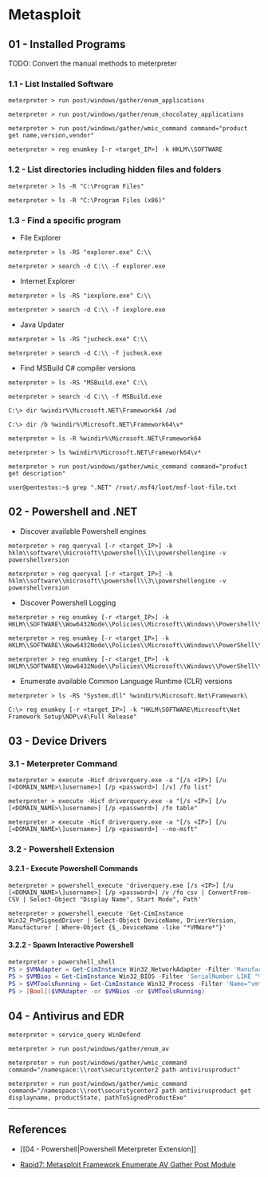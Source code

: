 # Metasploit

## 01 - Installed Programs

TODO: Convert the manual methods to meterpreter

### 1.1 - List Installed Software

```
meterpreter > run post/windows/gather/enum_applications

meterpreter > run post/windows/gather/enum_chocolatey_applications

meterpreter > run post/windows/gather/wmic_command command="product get name,version,vendor"

meterpreter > reg enumkey [-r <target_IP>] -k HKLM\\SOFTWARE
```

### 1.2 - List directories including hidden files and folders

```
meterpreter > ls -R "C:\Program Files"

meterpreter > ls -R "C:\Program Files (x86)"
```

### 1.3 - Find a specific program

- File Explorer

```
meterpreter > ls -RS "explorer.exe" C:\\

meterpreter > search -d C:\\ -f explorer.exe
```

- Internet Explorer

```
meterpreter > ls -RS "iexplore.exe" C:\\

meterpreter > search -d C:\\ -f iexplore.exe
```

- Java Updater

```
meterpreter > ls -RS "jucheck.exe" C:\\

meterpreter > search -d C:\\ -f jucheck.exe
```

- Find MSBuild C# compiler versions

```
meterpreter > ls -RS "MSBuild.exe" C:\\

meterpreter > search -d C:\\ -f MSBuild.exe

C:\> dir %windir%\Microsoft.NET\Framework64 /ad

C:\> dir /b %windir%\Microsoft.NET\Framework64\v*

meterpreter > ls -R %windir%\Microsoft.NET\Framework64

meterpreter > ls %windir%\Microsoft.NET\Framework64\v*

meterpreter > run post/windows/gather/wmic_command command="product get description"

user@pentestos:~$ grep ".NET" /root/.msf4/loot/msf-loot-file.txt
```

## 02 - Powershell and .NET

- Discover available Powershell engines

```
meterpreter > reg queryval [-r <target_IP>] -k hklm\\software\\microsoft\\powershell\\1\\powershellengine -v powershellversion

meterpreter > reg queryval [-r <target_IP>] -k hklm\\software\\microsoft\\powershell\\3\\powershellengine -v powershellversion
```

- Discover Powershell Logging

```
meterpreter > reg enumkey [-r <target_IP>] -k HKLM\\SOFTWARE\\Wow6432Node\\Policies\\Microsoft\\Windows\\Powershell\\Transcription

meterpreter > reg enumkey [-r <target_IP>] -k HKLM\\SOFTWARE\\Wow6432Node\\Policies\\Microsoft\\Windows\\PowerShell\\ModuleLogging

meterpreter > reg enumkey [-r <target_IP>] -k HKLM\\SOFTWARE\\Wow6432Node\\Policies\\Microsoft\\Windows\\PowerShell\\ScriptBlockLogging
```

- Enumerate available Common Language Runtime (CLR) versions

```
meterpreter > ls -RS "System.dll" %windir%\Microsoft.Net\Framework\

C:\> reg enumkey [-r <target_IP>] -k "HKLM\SOFTWARE\Microsoft\Net Framework Setup\NDP\v4\Full Release"
```

## 03 - Device Drivers

### 3.1 - Meterpreter Command

```
meterpreter > execute -Hicf driverquery.exe -a "[/s <IP>] [/u [<DOMAIN_NAME>\]username>] [/p <password>] [/v] /fo list"

meterpreter > execute -Hicf driverquery.exe -a "[/s <IP>] [/u [<DOMAIN_NAME>\]username>] [/p <password>] /fo table"

meterpreter > execute -Hicf driverquery.exe -a "[/s <IP>] [/u [<DOMAIN_NAME>\]username>] [/p <password>] --no-msft"
```

### 3.2 - Powershell Extension

#### 3.2.1 - Execute Powershell Commands

```
meterpreter > powershell_execute 'driverquery.exe [/s <IP>] [/u [<DOMAIN_NAME>\]username>] [/p <password>] /v /fo csv | ConvertFrom-CSV | Select-Object "Display Name", Start Mode", Path'

meterpreter > powershell_execute 'Get-CimInstance Win32_PnPSignedDriver | Select-Object DeviceName, DriverVersion, Manufacturer | Where-Object {$_.DeviceName -like "*VMWare*"}'
```
#### 3.2.2 - Spawn Interactive Powershell

```powershell
meterpreter > powershell_shell
PS > $VMAdapter = Get-CimInstance Win32_NetworkAdapter -Filter 'Manufacturer LIKE "%VMware%" OR Name LIKE "%VMWare%"'
PS > $VMBios = Get-CimInstance Win32_BIOS -Filter 'SerialNumber LIKE "%VMWare%"'
PS > $VMToolsRunning = Get-CimInstance Win32_Process -Filter 'Name="vmtoolsd.exe"'
PS > [Bool]($VMAdapter -or $VMBios -or $VMToolsRunning)
```

## 04 - Antivirus and EDR

```
meterpreter > service_query WinDefend

meterpreter > run post/windows/gather/enum_av

meterpreter > run post/windows/gather/wmic_command command="/namespace:\\root\securitycenter2 path antivirusproduct"

meterpreter > run post/windows/gather/wmic_command command="/namespace:\\root\securitycenter2 path antivirusproduct get displayname, productState, pathToSignedProductExe"
```

---
## References

- [[04 - Powershell|Powershell Meterpreter Extension]]

- [Rapid7: Metasploit Framework Enumerate AV Gather Post Module](https://github.com/rapid7/metasploit-framework/blob/master/documentation/modules/post/windows/gather/enum_av.md)